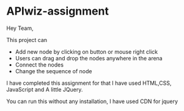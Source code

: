 # APIwiz-assignment

Hey Team,

This project can

- Add new node by clicking on button or mouse right click
- Users can drag and drop the nodes anywhere in the arena
- Connect the nodes
- Change the sequence of node

I have completed this assignment for that I have used HTML,CSS, JavaScript and A little JQuery.

You can run this without any installation, I have used CDN for jquery
